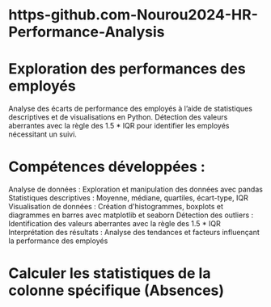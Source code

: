 # https-github.com-Nourou2024-HR-Performance-Analysis
# Exploration des performances des employés
Analyse des écarts de performance des employés à l’aide de statistiques descriptives et de visualisations en Python. Détection des valeurs aberrantes avec la règle des 1.5 * IQR pour identifier les employés nécessitant un suivi.
# Compétences développées :
Analyse de données : Exploration et manipulation des données avec pandas
Statistiques descriptives : Moyenne, médiane, quartiles, écart-type, IQR
Visualisation de données : Création d'histogrammes, boxplots et diagrammes en barres avec matplotlib et seaborn
Détection des outliers : Identification des valeurs aberrantes avec la règle des 1.5 * IQR
Interprétation des résultats : Analyse des tendances et facteurs influençant la performance des employés
# Calculer les statistiques de la colonne spécifique (Absences) 


